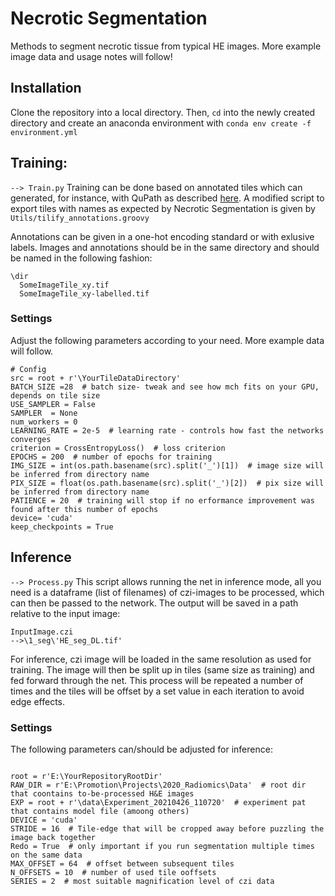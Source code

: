 # Necrotic Segmentation
Methods to segment necrotic tissue from typical HE images. More example image data and usage notes will follow!

## Installation
Clone the repository into a local directory. Then, ```cd``` into the newly created directory and create an anaconda environment with ```conda env create -f environment.yml```

## Training:
```--> Train.py```
Training can be done based on annotated tiles which can generated, for instance, with QuPath as described [here](https://qupath.readthedocs.io/en/latest/docs/advanced/exporting_images.html). A modified script to export tiles with names as expected by Necrotic Segmentation is given by ```Utils/tilify_annotations.groovy```

Annotations can be given in a one-hot encoding standard or with exlusive labels. Images and annotations should be in the same directory and should be named in the following fashion:

```
\dir
  SomeImageTile_xy.tif
  SomeImageTile_xy-labelled.tif
```

### Settings

Adjust the following parameters according to your need. More example data will follow.
```
# Config
src = root + r'\YourTileDataDirectory'
BATCH_SIZE =28  # batch size- tweak and see how mch fits on your GPU, depends on tile size
USE_SAMPLER = False  
SAMPLER  = None
num_workers = 0  
LEARNING_RATE = 2e-5  # learning rate - controls how fast the networks converges
criterion = CrossEntropyLoss()  # loss criterion
EPOCHS = 200  # number of epochs for training
IMG_SIZE = int(os.path.basename(src).split('_')[1])  # image size will be inferred from directory name
PIX_SIZE = float(os.path.basename(src).split('_')[2])  # pix size will be inferred from directory name
PATIENCE = 20  # training will stop if no erformance improvement was found after this number of epochs
device= 'cuda'
keep_checkpoints = True
```

## Inference
```--> Process.py``` This script allows running the net in inference mode, all you need is a dataframe (list of filenames) of czi-images to be processed, which can then be passed to the network. The output will be saved in a path relative to the input image:
```
InputImage.czi
-->\1_seg\'HE_seg_DL.tif'
```
For inference, czi image will be loaded in the same resolution as used for training. The image will then be split up in tiles (same size as training) and fed forward through the net. This process will be repeated a number of times and the tiles will be offset by a set value in each iteration to avoid edge effects.

### Settings
The following parameters can/should be adjusted for inference:

```

root = r'E:\YourRepositoryRootDir'
RAW_DIR = r'E:\Promotion\Projects\2020_Radiomics\Data'  # root dir that coontains to-be-processed H&E images
EXP = root + r'\data\Experiment_20210426_110720'  # experiment pat that contains model file (amoong others)
DEVICE = 'cuda'
STRIDE = 16  # Tile-edge that will be cropped away before puzzling the image back together
Redo = True  # only important if you run segmentation multiple times on the same data
MAX_OFFSET = 64  # offset between subsequent tiles
N_OFFSETS = 10  # number of used tile ooffsets
SERIES = 2  # most suitable magnification level of czi data
